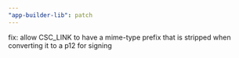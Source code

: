 ```yaml
---
"app-builder-lib": patch
---
```


fix: allow CSC_LINK to have a mime-type prefix that is stripped when converting it to a p12 for signing

